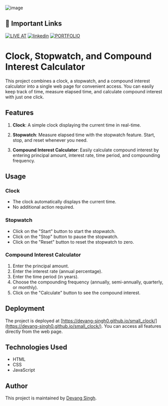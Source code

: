 ![image](https://github.com/devang-singh0/small_clock/assets/100257042/3e08e5dc-cf50-4c86-a1e4-131088b5ab4f)


## 🔗 Important Links
[![LIVE AT](https://img.shields.io/badge/LIVE_AT-000?style=for-the-badge&logo=ko-fi&logoColor=white)]([https://megamart-1.vercel.app/](https://devang-singh0.github.io/small_clock/))
[![linkedin](https://img.shields.io/badge/linkedin-0A66C2?style=for-the-badge&logo=linkedin&logoColor=white)](https://www.linkedin.com/in/devang-singh-b29353255/)
[![PORTFOLIO](https://img.shields.io/badge/portfolio-1DA1F2?style=for-the-badge&logo=github&logoColor=white)](https://devang-singh0.github.io/portfolio/)


# Clock, Stopwatch, and Compound Interest Calculator

This project combines a clock, a stopwatch, and a compound interest calculator into a single web page for convenient access. You can easily keep track of time, measure elapsed time, and calculate compound interest with just one click.

## Features

1. **Clock**: A simple clock displaying the current time in real-time.

2. **Stopwatch**: Measure elapsed time with the stopwatch feature. Start, stop, and reset whenever you need.

3. **Compound Interest Calculator**: Easily calculate compound interest by entering principal amount, interest rate, time period, and compounding frequency.

## Usage

### Clock

- The clock automatically displays the current time.
- No additional action required.

### Stopwatch

- Click on the "Start" button to start the stopwatch.
- Click on the "Stop" button to pause the stopwatch.
- Click on the "Reset" button to reset the stopwatch to zero.

### Compound Interest Calculator

1. Enter the principal amount.
2. Enter the interest rate (annual percentage).
3. Enter the time period (in years).
4. Choose the compounding frequency (annually, semi-annually, quarterly, or monthly).
5. Click on the "Calculate" button to see the compound interest.

## Deployment

The project is deployed at [https://devang-singh0.github.io/small_clock/](https://devang-singh0.github.io/small_clock/). You can access all features directly from the web page.

## Technologies Used

- HTML
- CSS
- JavaScript

## Author

This project is maintained by [Devang Singh](https://github.com/devang-singh0).
